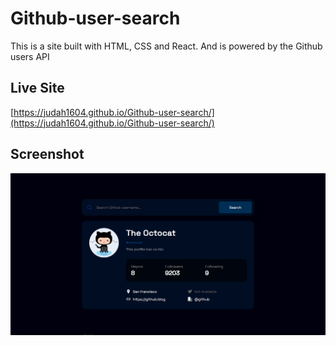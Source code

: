# Github-user-search
This is a site built with HTML, CSS and React. And is powered by the Github users API

## Live Site
[https://judah1604.github.io/Github-user-search/](https://judah1604.github.io/Github-user-search/)

## Screenshot

![](./screenshot.PNG)

